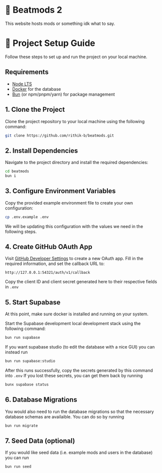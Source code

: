 # 🧩 Beatmods 2

This website hosts mods or something idk what to say.

# 🚀 Project Setup Guide

Follow these steps to set up and run the project on your local machine.

## Requirements
- [Node LTS](https://nodejs.org/en)
- [Docker](https://www.docker.com) for the database
- [Bun](https://bun.sh/) (or npm/pnpm/yarn) for package management

## 1. Clone the Project

Clone the project repository to your local machine using the following command:

```bash
git clone https://github.com/rithik-b/beatmods.git
```

## 2. Install Dependencies

Navigate to the project directory and install the required dependencies:

```bash
cd beatmods
bun i
```

## 3. Configure Environment Variables

Copy the provided example environment file to create your own configuration:

```bash
cp .env.example .env
```

We will be updating this configuration with the values we need in the following steps.


## 4. Create GitHub OAuth App

Visit [GitHub Developer Settings](https://github.com/settings/applications/new) to create a new OAuth app. Fill in the required information, and set the callback URL to:

```
http://127.0.0.1:54321/auth/v1/callback
```

Copy the client ID and client secret generated here to their respective fields in `.env`

## 5. Start Supabase

At this point, make sure docker is installed and running on your system.

Start the Supabase development local development stack using the following command:

```bash
bun run supabase
```

If you want supabase studio (to edit the database with a nice GUI) you can instead run

```bash
bun run supabase:studio
```

After this runs successfully, copy the secrets generated by this command into `.env` If you lost these secrets, you can get them back by running 

```bash
bunx supabase status
```

## 6. Database Migrations

You would also need to run the database migrations so that the necessary database schemas are availaible. You can do so by running 

```bash
bun run migrate
```

## 7. Seed Data (optional)

If you would like seed data (i.e. example mods and users in the database) you can run

```bash
bun run seed
```
